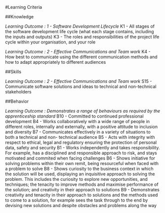 
#Learning Criteria

##Knowledge

*Learning Outcome : 1 - Software Development Lifecycle*
K1 - All stages of the software development life cycle (what each stage contains, including the inputs and outputs)
K3 - The roles and responsibilities of the project life cycle within your organisation, and your role


*Learning Outcome : 2 - Effective Communications and Team work*
K4 - How best to communicate using the different communication methods and how to adapt appropriately to different audiences



##Skills

*Learning Outcome : 2 - Effective Communications and Team work*
S15 - Communicate software solutions and ideas to technical and non-technical stakeholders



##Behavior

*Learning Outcome : Demonstrates a range of behaviours as required by the apprenticeship standard*
B10 - Committed to continued professional development
B4 - Works collaboratively with a wide range of people in different roles, internally and externally, with a positive attitude to inclusion and diversity
B7 - Communicates effectively in a variety of situations to both a technical and non- technical audience
B5 - Acts with integrity with respect to ethical, legal and regulatory ensuring the protection of personal data, safety and security
B1 - Works independently and takes responsibility. For example, has a disciplined and responsible approach to risk, and stays motivated and commited when facing challenges
B6 - Shows initiative for solving problems within their own remit, being resourceful when faced with a problem to solve
B8 - Shows curiosity to the business context in which the solution will be used, displaying an inquisitive approach to solving the problem. This includes the curiosity to explore new opportunities, and techniques; the tenacity to improve methods and maximise performance of the solution; and creativity in their approach to solutions
B9 - Demonstrates creativity and tenacity in their approach to solutions and the methods used to come to a solution, for example sees the task through to the end by devising new solutions and despite obstacles and problems along the way